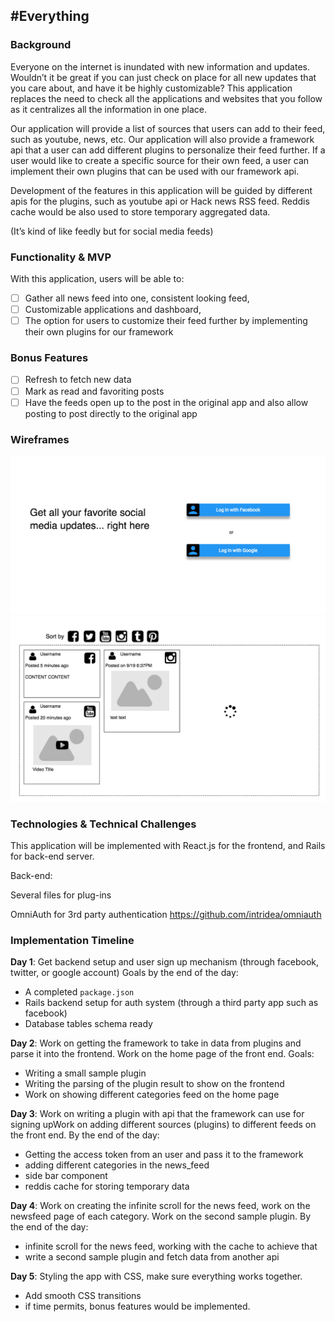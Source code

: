 ## #Everything

### Background

Everyone on the internet is inundated with new information and updates. Wouldn’t it be great if you can just check on place for all new updates that you care about, and have it be highly customizable? This application replaces the need to check all the applications and websites that you follow as it centralizes all the information in one place.

Our application will provide a list of sources that users can add to their feed, such as youtube, news, etc. Our application will also provide a framework api that a user can add different plugins to personalize their feed further. If a user would like to create a specific source for their own feed, a user can implement their own plugins that can be used with our framework api.

Development of the features in this application will be guided by different apis for the plugins, such as youtube api or Hack news RSS feed. Reddis cache would be also used to store temporary aggregated data.

(It’s kind of like feedly but for social media feeds)

### Functionality & MVP

With this application, users will be able to:

- [ ] Gather all news feed into one, consistent looking feed,
- [ ] Customizable applications and dashboard,
- [ ] The option for users to customize their feed further by implementing their own plugins for our framework

### Bonus Features

- [ ] Refresh to fetch new data
- [ ] Mark as read and favoriting posts
- [ ] Have the feeds open up to the post in the original app and also allow posting to post directly to the original app

### Wireframes

![log in screen](./log_in.png)
![news feed page](./news_feed.png)

### Technologies & Technical Challenges


This application will be implemented with React.js for the frontend, and Rails for back-end server.

Back-end:

Several files for plug-ins

OmniAuth for 3rd party authentication
https://github.com/intridea/omniauth



### Implementation Timeline

**Day 1**: Get backend setup and user sign up mechanism (through facebook, twitter, or google account)  Goals by the end of the day:

- A completed `package.json`
- Rails backend setup for auth system (through a third party app such as facebook)
- Database tables schema ready

**Day 2**: Work on getting the framework to take in data from plugins and parse it into the frontend. Work on the home page of the front end. Goals:

- Writing a small sample plugin
- Writing the parsing of the plugin result to show on the frontend
- Work on showing different categories feed on the home page

**Day 3**: Work on writing a plugin with api that the framework can use for signing upWork on adding different sources (plugins) to different feeds on the front end. By the end of the day:

- Getting the access token from an user and pass it to the framework
- adding different categories in the news_feed
- side bar component
- reddis cache for storing temporary data

**Day 4**: Work on creating the infinite scroll for the news feed, work on the newsfeed page of each category. Work on the second sample plugin. By the end of the day:

- infinite scroll for the news feed, working with the cache to achieve that
- write a second sample plugin and fetch data from another api

**Day 5**: Styling the app with CSS, make sure everything works together.
- Add smooth CSS transitions
- if time permits, bonus features would be implemented.
